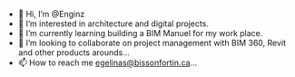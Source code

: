 - 👋 Hi, I’m @Enginz
- 👀 I’m interested in architecture and digital projects.
- 🌱 I’m currently learning building a BIM Manuel for my work place.
- 💞️ I’m looking to collaborate on project management with BIM 360, Revit and other products arounds...
- 📫 How to reach me egelinas@bissonfortin.ca...

<!---
Enginz/Enginz is a ✨ special ✨ repository because its `README.md` (this file) appears on your GitHub profile.
You can click the Preview link to take a look at your changes.
--->
